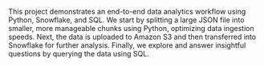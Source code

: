 
This project demonstrates an end-to-end data analytics workflow using Python, Snowflake, and SQL. We start by splitting a large JSON file into smaller, more manageable chunks using Python, optimizing data ingestion speeds. Next, the data is uploaded to Amazon S3 and then transferred into Snowflake for further analysis. Finally, we explore and answer insightful questions by querying the data using SQL.

